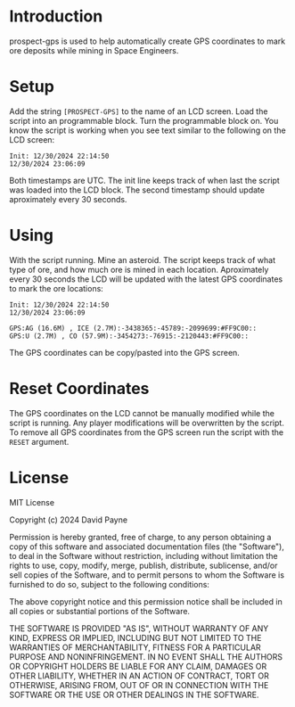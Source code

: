# Introduction

prospect-gps is used to help automatically create GPS coordinates to mark ore
deposits while mining in Space Engineers.

# Setup

Add the string `[PROSPECT-GPS]` to the name of an LCD screen. Load the script
into an programmable block. Turn the programmable block on. You know the script
is working when you see text similar to the following on the LCD screen:

```
Init: 12/30/2024 22:14:50
12/30/2024 23:06:09
```

Both timestamps are UTC. The init line keeps track of when last the script was
loaded into the LCD block. The second timestamp should update aproximately
every 30 seconds.

# Using

With the script running. Mine an asteroid. The script keeps track of what type
of ore, and how much ore is mined in each location. Aproximately every 30
seconds the LCD will be updated with the latest GPS coordinates to mark the ore
locations:

```
Init: 12/30/2024 22:14:50
12/30/2024 23:06:09

GPS:AG (16.6M) , ICE (2.7M):-3438365:-45789:-2099699:#FF9C00::
GPS:U (2.7M) , CO (57.9M):-3454273:-76915:-2120443:#FF9C00::
```

The GPS coordinates can be copy/pasted into the GPS screen.

# Reset Coordinates

The GPS coordinates on the LCD cannot be manually modified while the script is
running. Any player modifications will be overwritten by the script. To remove
all GPS coordinates from the GPS screen run the script with the `RESET` argument.

# License

MIT License

Copyright (c) 2024 David Payne

Permission is hereby granted, free of charge, to any person obtaining a copy
of this software and associated documentation files (the "Software"), to deal
in the Software without restriction, including without limitation the rights
to use, copy, modify, merge, publish, distribute, sublicense, and/or sell
copies of the Software, and to permit persons to whom the Software is
furnished to do so, subject to the following conditions:

The above copyright notice and this permission notice shall be included in all
copies or substantial portions of the Software.

THE SOFTWARE IS PROVIDED "AS IS", WITHOUT WARRANTY OF ANY KIND, EXPRESS OR
IMPLIED, INCLUDING BUT NOT LIMITED TO THE WARRANTIES OF MERCHANTABILITY,
FITNESS FOR A PARTICULAR PURPOSE AND NONINFRINGEMENT. IN NO EVENT SHALL THE
AUTHORS OR COPYRIGHT HOLDERS BE LIABLE FOR ANY CLAIM, DAMAGES OR OTHER
LIABILITY, WHETHER IN AN ACTION OF CONTRACT, TORT OR OTHERWISE, ARISING FROM,
OUT OF OR IN CONNECTION WITH THE SOFTWARE OR THE USE OR OTHER DEALINGS IN THE
SOFTWARE.